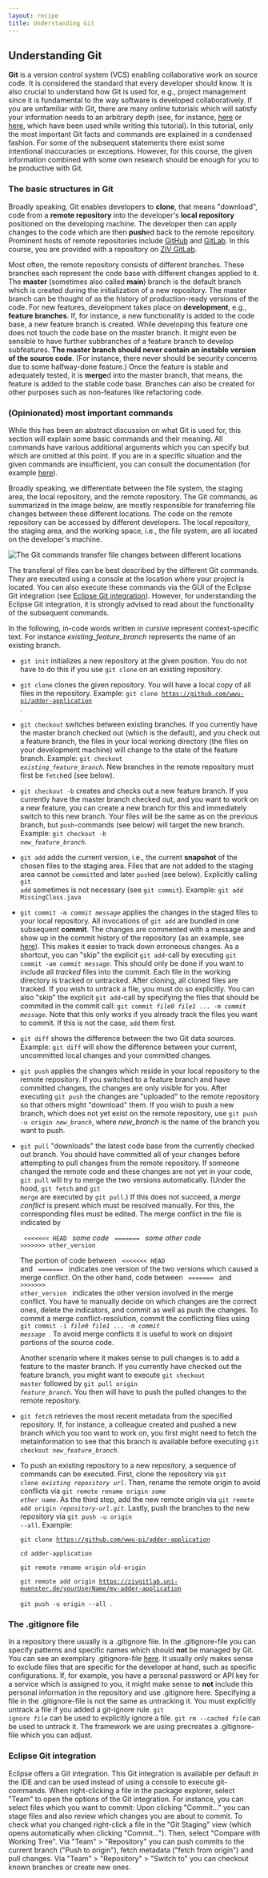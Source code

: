 ```yaml
---
layout: recipe
title: Understanding Git
---
```


## Understanding Git

**Git** is a version control system (VCS) enabling collaborative work on source code. It is considered the standard
that every developer should know. It is also crucial to understand how Git is used for, e.g., project management since
it is fundamental to the way software is developed collaboratively.
If you are unfamiliar with Git, there are many online tutorials which will satisfy
your information needs to an arbitrary depth (see, for instance, [here](https://try.github.io/) or
[here](https://www.atlassian.com/git/tutorials), which have been used while writing this tutorial).
In this tutorial, only the most important Git facts and commands are explained in a condensed fashion.
For some of the subsequent statements there exist some intentional inaccuracies or exceptions. However, for this course,
the given information combined with some own research should be enough for you to be productive with Git.


### The basic structures in Git
Broadly speaking, Git enables developers to **clone**, that means "download", code from a **remote repository** into
the developer's **local repository** positioned on the developing machine. The developer then can apply changes
to the code which are then **push**ed back to the remote repository. Prominent hosts of remote repositories include [GitHub](https://github.com/)
and [GitLab](https://about.gitlab.com/). In this course, you are provided with a repository on [ZIV GitLab](https://zivgitlab.uni-muenster.de/).

Most often, the remote repository consists of different branches. These branches each represent the code base with different
changes applied to it. The **master** (sometimes also called **main**) branch is the default branch which is created during the initialization of a new
repository. The master branch can be thought of as the history of production-ready versions of the code.
For new features, development takes place on **development**, e.g., **feature branches**. If, for instance, a new functionality is added to the
code base, a new feature branch is created. While developing this feature one does not touch the code base on the master branch.
It might even be sensible to have further subbranches of a feature branch to develop subfeatures.
**The master branch should never contain an instable version of the source code**. (For instance, there never should be
security concerns due to some halfway-done feature.) Once the feature is stable and adequately tested, it is **merge**d into the
master branch, that means, the feature is added to the stable code base. Branches can also be created for other purposes such as
non-features like refactoring code. 

### (Opinionated) most important commands
While this has been an abstract discussion on what Git is used for, this section will explain some basic commands and their
meaning. All commands have various additional arguments which you can specify but which are omitted at this point.
If you are in a specific situation and the given commands are insufficient, you can consult the documentation (for example
[here](https://git-scm.com/docs)).

Broadly speaking, we differentiate between the file system, the staging area, the local repository, and the remote repository. 
The Git commands, as summarized in the image below, are mostly responsible for transferring file changes between these
different locations. The code on the remote repository can be accessed by different developers. The local repository, the
staging area, and the working space, i.e., the file system, are all located on the developer's machine.

![The Git commands transfer file changes between different locations](images/GitSummary.png)

The transferal of files can be best described by the different Git commands. They are executed using a console at the location
where your project is located.
You can also execute these commands via the GUI of the Eclipse Git integration (see [Eclipse Git integration](#egit)). 
However, for understanding the Eclipse Git integration, it is strongly advised to read about the functionality
of the subsequent commands.

In the following, in-code words written in <i>cursive</i> represent context-specific text. For instance <i>existing_feature_branch</i> represents the name of
an existing branch.

* <code>git init</code> initializes a new repository at the given position. You do not have to do this if you
  use <code>git clone</code> on an existing repository.
* <code>git clone</code> clones the given repository. You will have a local copy of all files in the repository. 
  Example: <code>git clone https://github.com/wwu-pi/adder-application </code>.
* <code>git checkout</code> switches between existing branches. If you currently have the master branch checked out (which is the default),
  and you check out a feature branch, the files in your local working directory (the files on your development machine)
  will change to the state of the feature branch. Example: <code>git checkout <i>existing_feature_branch</i></code>. New branches in the
  remote repository must first be <code>fetch</code>ed (see below).
* <code>git checkout -b</code> creates and checks out a new feature branch. If you currently have the master branch checked out, and
  you want to work on a new feature, you can create a new branch for this and immediately switch to this new branch. Your
  files will be the same as on the previous branch, but <code>push</code>-commands (see below) will target the new branch. Example: <code>git checkout -b <i>new_feature_branch</i></code>.
* <code>git add</code> adds the current version, i.e., the current **snapshot** of the chosen files to the staging area. Files that are not added to the staging area cannot be <code>commit</code>ted and later <code>push</code>ed (see below).
  Explicitly calling <code>git add</code> sometimes is not necessary (see <code>git commit</code>). 
  Example: <code>git add MissingClass.java</code>
* <code>git commit -m <i>commit message</i></code> applies the changes in the staged files to your local repository. All invocations of <code>git add</code> are bundled in one subsequent **commit**.
  The changes are commented with a message and show up in the commit history of the repository (as an example, see
  [here](https://github.com/Z3Prover/z3/commits/master)).
  This makes it easier to track down erroneous changes. As a shortcut, you can "skip" the explicit <code>git add</code>-call by
  executing <code>git commit -am <i>commit message</i></code>. This should only be done if you want to include all
  <i>tracked</i> files into the commit. Each file in the working directory is tracked or untracked. After cloning, all cloned files are tracked. If you wish to untrack a file, you must
  do so explicitly. You can also "skip" the explicit <code>git add</code>-call by specifying the files that should be commited
  in the commit call: <code>git commit <i>file0</i> <i>file1</i> ... -m <i>commit message</i></code>. Note that this only works if you 
  already track the files you want to commit. If this is not the case, <code>add</code> them first.
* <code>git diff</code> shows the difference between the two Git data sources. Example: <code>git diff</code> will show
  the difference between your current, uncommitted local changes and your committed changes.
* <code>git push</code> applies the changes which reside in your local repository to the remote repository. If you switched
  to a feature branch and have committed changes, the changes are only visible for you. After executing <code>git push</code>
  the changes are "uploaded" to the remote repository so that others might "download" them. If you wish to push a new branch, 
  which does not yet exist on the remote repository, use <code>git push -u origin <i>new_branch</i></code>, where <i>new_branch</i>
  is the name of the branch you want to push.
* <code>git pull</code> "downloads" the latest code base from the currently checked out branch. You should have committed all of
  your changes before attempting to pull changes from the remote repository.
  If someone changed the remote code and these changes are not yet in your code, <code>git pull</code> will try to merge the
  two versions automatically. (Under the hood, <code>git fetch</code> and <code>git merge</code> are executed by <code>git pull</code>.) If this does not succeed, a <i>merge conflict</i> is present which must be resolved manually.
  For this, the corresponding files must be edited. The merge conflict in the file is indicated by

  <code> <<<<<<< HEAD </code> <i>some code</i>
  <code> ======= </code> <i>some other code</i>
  <code> >>>>>>> other_version </code>

  The portion of code between <code> <<<<<<< HEAD </code> and <code> ======= </code> indicates one version of the two versions
  which caused a merge conflict. On the other hand, code between <code> ======= </code> and <code> >>>>>>> other_version </code>
  indicates the other version involved in the merge conflict. You have to manually decide on which changes are the correct ones,
  delete the indicators, and commit as well as push the changes. To commit a merge conflict-resolution, commit the conflicting files using 
  <code>git commit -i <i>file0</i> <i>file1</i> ... -m <i>commit message</i> </code>.
  To avoid merge conflicts it is useful to work on disjoint portions of the source code.
  
  Another scenario where it makes sense to pull changes is to add a feature to the master branch. If you currently have
  checked out the feature branch, you might want to execute <code>git checkout master</code> followed by <code>git pull origin
  <i>feature_branch</i></code>. You then will have to push the pulled changes to the remote repository.
* <code>git fetch</code> retrieves the most recent metadata from the specified repository. If, for instance, a colleague
  created and pushed a new branch which you too want to work on, you first might need to fetch the metainformation to see
  that this branch is available before executing <code>git checkout <i>new_feature_branch</i></code>.
* To push an existing repository to a new repository, a sequence of commands can be executed. First, clone the repository via
  <code>git clone <i>existing repository url</i></code>. Then, rename the remote origin to avoid conflicts via
  <code>git remote rename origin <i>some other name</i></code>. As the third step, add the new remote origin via
  <code>git remote add origin <i>repository-url.git</i></code>. Lastly, push the branches to the new repository via
  <code>git push -u origin --all</code>. Example: 
  
    <code>git clone https://github.com/wwu-pi/adder-application </code>
    
    <code>cd adder-application</code>

    <code>git remote rename origin old-origin</code>

    <code>git remote add origin https://zivgitlab.uni-muenster.de/yourUserName/my-adder-application </code>

    <code>git push -u origin --all </code>.
  
  
  

### The .gitignore file
In a repository there usually is a .gitignore file. In the .gitignore-file you can specify patterns and specific names
which should **not** be managed by Git. You can see an exemplary .gitignore-file [here](https://github.com/wwu-pi/adder-application/blob/master/.gitignore).
It usually only makes sense to exclude files that are specific for the developer at hand, such as specific configurations. If, for example, you have
a personal password or API key for a service which is assigned to you, it might make sense to **not** include this personal information in the repository and use
.gitignore here. Specifying a file in the .gitignore-file is not the same as untracking it. You must explicitly untrack a file if you added a git-ignore rule.
 <code>git ignore <i>file</i></code> can be used to explicitly ignore a file. <code>git rm --cached <i>file</i></code> can be used to untrack it. 
The framework we are using precreates a .gitignore-file which you can adjust.


### <a id="egit" name="egit"></a> Eclipse Git integration
Eclipse offers a Git integration. This Git integration is available per default in the IDE and can be used instead of using
a console to execute git-commands.
When right-clicking a file in the package explorer, select "Team" to open the options of the Git integration. For instance,
you can select files which you want to commit: Upon clicking "Commit..." you can stage files and also review which changes 
you are about to commit. To check what you changed right-click a file in the "Git Staging" view (which opens automatically
when clicking "Commit..."). Then, select "Compare with Working Tree".
Via "Team" > "Repository" you can push commits to the current branch ("Push to origin"),
fetch metadata ("fetch from origin") and pull changes. Via "Team" > "Repository" > "Switch to" you can checkout known branches
or create new ones.
